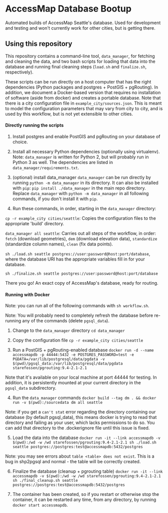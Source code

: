 AccessMap Database Bootup
=========================

Automated builds of AccessMap Seattle's database. Used for development and
testing and won't currently work for other cities, but is getting there.

Using this repository
---------------------

This repository contains a command-line tool, `data_manager`, for fetching and
cleaning the data, and two bash scripts for loading that data into the database
and running final cleaning steps (`load.sh` and `finalize.sh`,
respectively).

These scripts can be run directly on a host computer that has the right
dependencies (Python packages and postgres + PostGIS + pgRouting). In addition,
we document a Docker-based version that requires no installation of software
(aside from docker) and creates a portable database. Note that there is a
city configuration file in `example_city/sources.json`. This is meant to model
the configuration parameters that may vary from city to city, and is used by
this workflow, but is not yet extensible to other cities.

#### Directly running the scripts

1. Install postgres and enable PostGIS and pgRouting on your database of
choice.

2. Install all necessary Python dependencies (optionally using virtualenv).
Note: `data_manager` is written for Python 2, but will probably run in Python 3
as well. The dependencies are listed in `data_manager/requirements.txt`.

3. (optional) install data_manager
`data_manager` can be run directly by running `python -m data_manager` in its
directory. It can also be installed with `pip`: `pip install ./data_manager` in
the main repo directory. Replace `data_manager` with `python -m data_manager`
in all following commands, if you don't install it with `pip`.

4. Run these commands, in order, starting in the `data_manager` directory:

`cp -r example_city cities/seattle`: Copies the configuration files to the
appropriate 'build' directory.

`data_manager all seattle`: Carries out all steps of the workflow, in order:
`fetch` (download geometries), `dem` (download elevation data),
`standardize` (standardize column names), `clean` (fix data points).

`sh ./load.sh seattle postgres://user:password@host:port/database`, where the
database URI has the appropriate variables fill in for your database.

`sh ./finalize.sh seattle postgres://user:password@host:port/database`

There you go! An exact copy of AccessMap's database, ready for routing.


#### Running with Docker

Note: you can run all of the following commands with `sh workflow.sh`.

Note: You will probably need to completely refresh the database before
re-running any of the commands (delete `pgsql_data`).

1. Change to the `data_manager` directory
`cd data_manager`

2. Copy the configuration file
`cp -r example_city cities/seattle`

3. Run a PostGIS + pgRouting-enabled database
`docker run -d --name accessmapdb -p 44444:5432 -e POSTGRES_PASSWORD=test -e PGDATA=/var/lib/postgresql/data/pgdata -v $(pwd)/pgsql_data:/var/lib/postgresql/data/pgdata starefossen/pgrouting:9.4-2.1-2.1`

Note that it's available on your local machine at port 44444 for testing. In
addition, it is persistently mounted at your current directory in the
`pgsql_data` subdirectory.

4. Run the `data_manager` commands
`docker build --tag dm . && docker run -v $(pwd):/sourcedata dm all seattle`

Note: if you get a `can't stat` error regarding the directory containing our
database (by default pgsql_data), this means docker is trying to read that
directory and failing as your user, which lacks permissions to do so. You can
add that directory to the .dockerignore file until this issue is fixed.

5. Load the data into the database
`docker run -it --link accessmapdb -v $(pwd):/wd -w /wd starefossen/pgrouting:9.4-2.1-2.1 sh ./load.sh seattle postgres://postgres:test@accessmapdb:5432/postgres`

Note: you may see errors about `table <table> does not exist`. This is a bug in
shp2pgsql and normal - the table will be correctly created.

6. Finalize the database (cleanup + pgrouting table)
`docker run -it --link accessmapdb -v $(pwd):/wd -w /wd starefossen/pgrouting:9.4-2.1-2.1 sh ./final_cleanup.sh seattle postgres://postgres:test@accessmapdb:5432/postgres`

7. The container has been created, so if you restart or otherwise stop the container, it can be restarted any time, from any directory, by running `docker start accessmapdb`.
